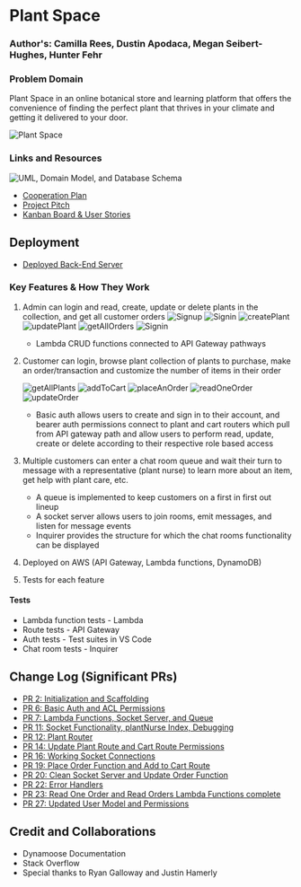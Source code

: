 # Plant Space

### Author's: Camilla Rees, Dustin Apodaca, Megan Seibert-Hughes, Hunter Fehr

### Problem Domain

Plant Space in an online botanical store and learning platform that offers the convenience of finding the perfect plant that thrives in your climate and getting it delivered to your door.

![Plant Space](./assets/plantspace.jpg)

### Links and Resources

![UML, Domain Model, and Database Schema](./assets/plantSpace-UML.png)

- [Cooperation Plan](https://github.com/CHSMD/plant.space/blob/main/documentation/cooperation-plan.md)
- [Project Pitch](https://github.com/CHSMD/plant.space/blob/main/documentation/project-pitch.md)
- [Kanban Board & User Stories](https://github.com/orgs/CHSMD/projects/1)

## Deployment

- [Deployed Back-End Server](https://cognb1larg.execute-api.us-west-2.amazonaws.com/plantspace)

### Key Features & How They Work

1. Admin can login and read, create, update or delete plants in the collection, and get all customer orders
    ![Signup](./assets/signup.png)
    ![Signin](./assets/signin.png)
    ![createPlant](./assets/createPlant.png)
    ![updatePlant](./assets/updatePlant.png)
    ![getAllOrders](./assets/getAllOrders.png)
    ![Signin](./assets/signin.png)

    - Lambda CRUD functions connected to API Gateway pathways

2. Customer can login, browse plant collection of plants to purchase, make an order/transaction and customize the number of items in their order

    ![getAllPlants](./assets/getAllPlants.png)
    ![addToCart](./assets/addToCart.png)
    ![placeAnOrder](./assets/placeAnOrder.png)
    ![readOneOrder](./assets/readOneOrder.png)
    ![updateOrder](./assets/updateOrder.png)

    -  Basic auth allows users to create and sign in to their account, and bearer auth permissions connect to plant and cart routers which pull from API gateway path and allow users to perform read, update, create or delete according to their respective role based access

3. Multiple customers can enter a chat room queue and wait their turn to message with a representative (plant nurse) to learn more about an item, get help with plant care, etc.
    ![]()
    - A queue is implemented to keep customers on a first in first out lineup
    - A socket server allows users to join rooms, emit messages, and listen for message events
    - Inquirer provides the structure for which the chat rooms functionality can be displayed

4. Deployed on AWS (API Gateway, Lambda functions, DynamoDB)
5. Tests for each feature

#### Tests

- Lambda function tests - Lambda
- Route tests - API Gateway
- Auth tests - Test suites in VS Code
- Chat room tests - Inquirer

## Change Log (Significant PRs)

- [PR 2: Initialization and Scaffolding](https://github.com/CHSMD/plant.space/pull/2)
- [PR 6: Basic Auth and ACL Permissions](https://github.com/CHSMD/plant.space/pull/6)
- [PR 7: Lambda Functions, Socket Server, and Queue](https://github.com/CHSMD/plant.space/pull/7)
- [PR 11: Socket Functionality, plantNurse Index, Debugging](https://github.com/CHSMD/plant.space/pull/11)
- [PR 12: Plant Router](https://github.com/CHSMD/plant.space/pull/12)
- [PR 14: Update Plant Route and Cart Route Permissions](https://github.com/CHSMD/plant.space/pull/14)
- [PR 16: Working Socket Connections](https://github.com/CHSMD/plant.space/pull/16)
- [PR 19: Place Order Function and Add to Cart Route](https://github.com/CHSMD/plant.space/pull/19)
- [PR 20: Clean Socket Server and Update Order Function](https://github.com/CHSMD/plant.space/pull/20)
- [PR 22: Error Handlers](https://github.com/CHSMD/plant.space/pull/22)
- [PR 23: Read One Order and Read Orders Lambda Functions complete](https://github.com/CHSMD/plant.space/pull/23)
- [PR 27: Updated User Model and Permissions](https://github.com/CHSMD/plant.space/pull/27)

## Credit and Collaborations

- Dynamoose Documentation
- Stack Overflow
- Special thanks to Ryan Galloway and Justin Hamerly

